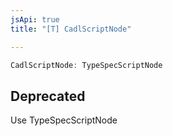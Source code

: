 ```yaml
---
jsApi: true
title: "[T] CadlScriptNode"

---
```

```ts
CadlScriptNode: TypeSpecScriptNode
```

## Deprecated

Use TypeSpecScriptNode
